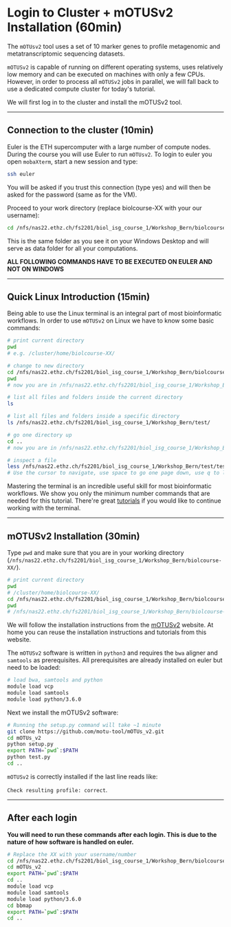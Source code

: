 

# Login to Cluster + mOTUSv2 Installation (60min)


The `mOTUsv2` tool uses a set of 10 marker genes to profile metagenomic and metatranscriptomic sequencing datasets.

`mOTUSv2` is capable of running on different operating systems, uses relatively low memory and can be executed on machines with only a few CPUs. However, in order to process all `mOTUSv2` jobs in parallel, we will fall back to use a dedicated compute cluster for today's tutorial.

We will first log in to the cluster and install the mOTUSv2 tool.


-------------------------------

## Connection to the cluster (10min)

Euler is the ETH supercomputer with a large number of compute nodes. During the course you will use Euler to run `mOTUsv2`. To login to euler you open ```mobaXterm```, start a new session and type:

```bash
ssh euler
```
You will be asked if you trust this connection (type yes) and will then be asked for the password (same as for the VM).

Proceed to your work directory (replace biolcourse-XX with your our username):

```bash
cd /nfs/nas22.ethz.ch/fs2201/biol_isg_course_1/Workshop_Bern/biolcourse-XX/
```

This is the same folder as you see it on your Windows Desktop and will serve as data folder for all your computations.



**ALL FOLLOWING COMMANDS HAVE TO BE EXECUTED ON EULER AND NOT ON WINDOWS**


-------------------------------

## Quick Linux Introduction (15min)


Being able to use the Linux terminal is an integral part of most bioinformatic workflows. In order to use `mOTUSv2` on Linux we have to know some basic commands:


```bash
# print current directory
pwd
# e.g. /cluster/home/biolcourse-XX/

# change to new directory
cd /nfs/nas22.ethz.ch/fs2201/biol_isg_course_1/Workshop_Bern/biolcourse-XX/
pwd
# now you are in /nfs/nas22.ethz.ch/fs2201/biol_isg_course_1/Workshop_Bern/biolcourse-XX/

# list all files and folders inside the current directory
ls

# list all files and folders inside a specific directory
ls /nfs/nas22.ethz.ch/fs2201/biol_isg_course_1/Workshop_Bern/test/

# go one directory up
cd ..
# now you are in /nfs/nas22.ethz.ch/fs2201/biol_isg_course_1/Workshop_Bern/

# inspect a file
less /nfs/nas22.ethz.ch/fs2201/biol_isg_course_1/Workshop_Bern/test/test.motus
# Use the cursor to navigate, use space to go one page down, use q to leave the program
```


Mastering the terminal is an incredible useful skill for most bioinformatic workflows. We show you only the minimum number commands that are needed for this tutorial. There're great [tutorials](http://swcarpentry.github.io/shell-novice/) if you would like to continue working with the terminal.




-------------------------------

## mOTUSv2 Installation (30min)

Type `pwd` and make sure that you are in your working directory (`/nfs/nas22.ethz.ch/fs2201/biol_isg_course_1/Workshop_Bern/biolcourse-XX/`).

```bash
# print current directory
pwd
# /cluster/home/biolcourse-XX/
cd /nfs/nas22.ethz.ch/fs2201/biol_isg_course_1/Workshop_Bern/biolcourse-XX/
pwd
# /nfs/nas22.ethz.ch/fs2201/biol_isg_course_1/Workshop_Bern/biolcourse-XX/
```

We will follow the installation instructions from the [mOTUSv2](https://motu-tool.org/) website. At home you can reuse the installation instructions and tutorials from this website.

The `mOTUSv2` software is written in `python3` and requires the `bwa` aligner and `samtools` as prerequisites. All prerequisites are already installed on euler but need to be loaded:

```bash
# load bwa, samtools and python
module load vcp
module load samtools
module load python/3.6.0
```

Next we install the mOTUSv2 software:


```bash
# Running the setup.py command will take ~1 minute
git clone https://github.com/motu-tool/mOTUs_v2.git
cd mOTUs_v2
python setup.py
export PATH=`pwd`:$PATH
python test.py
cd ..
```

`mOTUSv2` is correctly installed if the last line reads like:

`Check resulting profile: correct`.


-------------------------------

## After each login

**You will need to run these commands after each login. This is due to the nature of how software is handled on euler.**

```bash
# Replace the XX with your username/number
cd /nfs/nas22.ethz.ch/fs2201/biol_isg_course_1/Workshop_Bern/biolcourse-XX/
cd mOTUs_v2
export PATH=`pwd`:$PATH
cd ..
module load vcp
module load samtools
module load python/3.6.0
cd bbmap
export PATH=`pwd`:$PATH
cd ..
```
